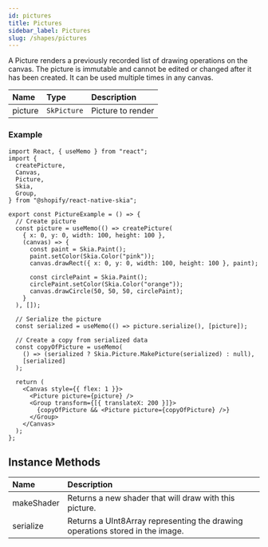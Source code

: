 ```yaml
---
id: pictures
title: Pictures
sidebar_label: Pictures
slug: /shapes/pictures
---
```


A Picture renders a previously recorded list of drawing operations on the canvas. The picture is immutable and cannot be edited or changed after it has been created. It can be used multiple times in any canvas.

| Name    | Type        | Description       |
| :------ | :---------- | :---------------- |
| picture | `SkPicture` | Picture to render |

### Example

```tsx twoslash
import React, { useMemo } from "react";
import {
  createPicture,
  Canvas,
  Picture,
  Skia,
  Group,
} from "@shopify/react-native-skia";

export const PictureExample = () => {
  // Create picture
  const picture = useMemo(() => createPicture(
    { x: 0, y: 0, width: 100, height: 100 },
    (canvas) => {
      const paint = Skia.Paint();
      paint.setColor(Skia.Color("pink"));
      canvas.drawRect({ x: 0, y: 0, width: 100, height: 100 }, paint);

      const circlePaint = Skia.Paint();
      circlePaint.setColor(Skia.Color("orange"));
      canvas.drawCircle(50, 50, 50, circlePaint);
    }
  ), []);

  // Serialize the picture
  const serialized = useMemo(() => picture.serialize(), [picture]);

  // Create a copy from serialized data
  const copyOfPicture = useMemo(
    () => (serialized ? Skia.Picture.MakePicture(serialized) : null),
    [serialized]
  );

  return (
    <Canvas style={{ flex: 1 }}>
      <Picture picture={picture} />
      <Group transform={[{ translateX: 200 }]}>
        {copyOfPicture && <Picture picture={copyOfPicture} />}
      </Group>
    </Canvas>
  );
};
```

## Instance Methods

| Name       | Description                                                                   |
| :--------- | :---------------------------------------------------------------------------- |
| makeShader | Returns a new shader that will draw with this picture.                        |
| serialize  | Returns a UInt8Array representing the drawing operations stored in the image. |
